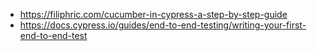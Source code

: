 - https://filiphric.com/cucumber-in-cypress-a-step-by-step-guide
- https://docs.cypress.io/guides/end-to-end-testing/writing-your-first-end-to-end-test
